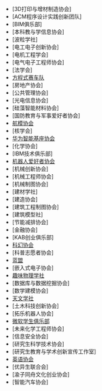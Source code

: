 - [3D打印与增材制造协会]
- [ACM程序设计实践创新团队]
- [BIM俱乐部]
- [本科教与学信息协会]
- [波粒学社]
- [电工电子创新协会]
- [电机工程学会]
- [电气电子工程师协会]
- [法学会]
- [方程式赛车队](科学技术协会/方程式赛车队.md)
- [房地产协会]
- [公共管理协会]
- [光电信息协会]
- [硅藻智能材料协会]
- [国防教育与军事爱好者协会]
- [航模协会](科学技术协会/航模协会.md)
- [核学会]
- [华为智能基座协会](科学技术协会/华为智能基座协会.md)
- [化学协会]
- [IBM技术俱乐部]
- [机器人爱好者协会](科学技术协会/机器人爱好者协会.md)
- [机械创新协会]
- [机械工程师协会]
- [机械制图协会]
- [建材学社]
- [建造协会]
- [建筑工程制图协会]
- [建筑模型社]
- [节能减排协会]
- [金融协会]
- [KAB创业俱乐部]
- [科幻协会](科学技术协会/科幻协会.md)
- [科普志愿者协会]
- [蓝盟](科学技术协会/蓝盟.md)
- [嵌入式电子协会]
- [趣味物理学社](科学技术协会/趣味物理学社.md)
- [数据库与数据挖掘协会]
- [数学建模协会]
- [天文学社](科学技术协会/天文学社.md)
- [土木科技创新协会]
- [拓乐机器人协会]
- [微软学生俱乐部](科学技术协会/微软学生俱乐部.md)
- [未来化学工程师协会]
- [信息安全协会]
- [研究生科学技术协会]
- [研究生教育与学术创新宣传工作室]
- [英语协会](科学技术协会/英语协会.md)
- [优异生联合会]
- [渝子同舟文化创业协会]
- [智能汽车协会]